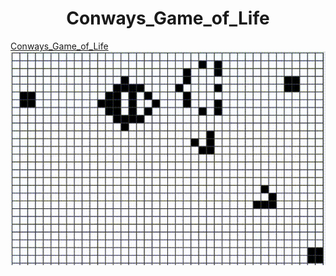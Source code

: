 
<h1 align="center">Conways_Game_of_Life</h1>

[Conways_Game_of_Life
![](game_of_life.gif)](https://henrique11varela.github.io/Conways_Game_of_Life/)
